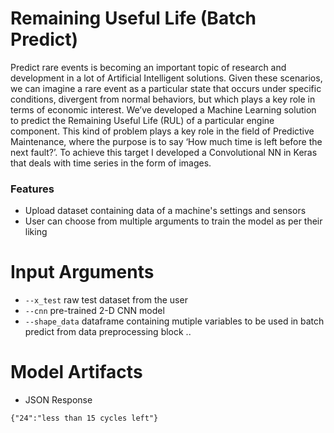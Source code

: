# Remaining Useful Life  (Batch Predict)
Predict rare events is becoming an important topic of research and development in a lot of Artificial Intelligent solutions. Given these scenarios, we can imagine a rare event as a particular state that occurs under specific conditions, divergent from normal behaviors, but which plays a key role in terms of economic interest.
We’ve developed a Machine Learning solution to predict the Remaining Useful Life (RUL) of a particular engine component. This kind of problem plays a key role in the field of Predictive Maintenance, where the purpose is to say ‘How much time is left before the next fault?’. To achieve this target I developed a Convolutional NN in Keras that deals with time series in the form of images.
### Features
- Upload dataset containing data of a machine's settings and sensors
- User can choose from multiple arguments to train the model as per their liking

# Input Arguments
- `--x_test` raw test dataset from the user
- `--cnn` pre-trained 2-D CNN model
- `--shape_data` dataframe containing mutiple variables to be used in batch predict from data preprocessing block
..

# Model Artifacts
- JSON Response
```
{"24":"less than 15 cycles left"}

